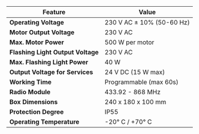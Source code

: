 | Feature | Value |
| ------- | ----- |
| **Operating Voltage** | 230 V AC ± 10% (50-60 Hz) |
| **Motor Output Voltage** | 230 V AC |
| **Max. Motor Power** | 500 W per motor |
| **Flashing Light Output Voltage** | 230 V AC |
| **Max. Flashing Light Power** | 40 W |
| **Output Voltage for Services** | 24 V DC (15 W max) |
| **Working Time** | Programmable (max 60s) |
| **Radio Module** | 433.92 - 868 MHz |
| **Box Dimensions** | 240 x 180 x 100 mm |
| **Protection Degree** | IP55 |
| **Operating Temperature** | -20° C / +70° C |
